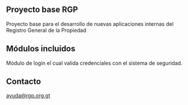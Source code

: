 ## Proyecto base RGP

Proyecto base para el desarrollo de nuevas aplicaciones internas del Registro General de la Propiedad

## Módulos incluidos

Módulo de login el cual valida credenciales con el sistema de seguridad.

## Contacto

ayuda@rgp.org.gt
